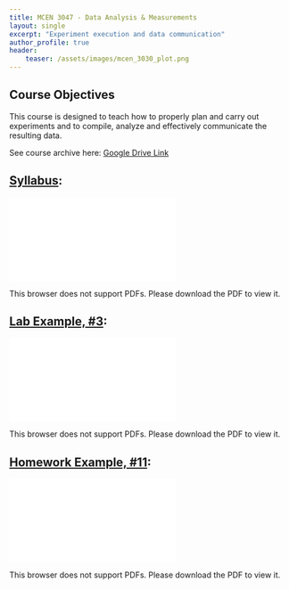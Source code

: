 ```yaml
---
title: MCEN 3047 - Data Analysis & Measurements
layout: single
excerpt: "Experiment execution and data communication"
author_profile: true
header:
    teaser: /assets/images/mcen_3030_plot.png
---
```


## Course Objectives 

This course is designed to teach how to properly plan and carry out experiments and to compile, analyze and effectively communicate the resulting data.

See course archive here: [Google Drive Link](https://drive.google.com/drive/folders/0Bx-cli2KeHSBckFZaUIxejN5NG8?resourcekey=0-6yuyYepgTgRd4WamTFi73w&usp=sharing)


## [Syllabus](/assets/pdfs/mcen_3025_syllabus.pdf):
<object data="/assets/pdfs/mcen_3025_syllabus.pdf" type="application/pdf" width="700px" height="700px">
    <embed src="/assets/pdfs/mcen_3025_syllabus.pdf">
        <p>This browser does not support PDFs. Please download the PDF to view it.</p>
    </embed>
</object>

## [Lab Example, #3](/assets/pdfs/mcen_3047_lab3.pdf):
<object data="/assets/pdfs/mcen_3047_lab3.pdf" type="application/pdf" width="700px" height="700px">
    <embed src="/assets/pdfs/mcen_3047_lab3.pdf">
        <p>This browser does not support PDFs. Please download the PDF to view it.</p>
    </embed>
</object>

## [Homework Example, #11](/assets/pdfs/mcen_3047_hw11.pdf):
<object data="/assets/pdfs/mcen3030_hw9.pdf" type="application/pdf" width="700px" height="700px">
    <embed src="/assets/pdfs/mcen3030_hw9.pdf">
        <p>This browser does not support PDFs. Please download the PDF to view it.</p>
    </embed>
</object>



